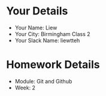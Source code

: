 <!--

The title for your pull request should be made in this format

CITY CLASS_NO - FIRST_NAME LAST_NAME - MODULE - WEEK_NO

For example,

London Class 7 - Chris Owen - HTMl/CSS - Week 1

-->

# Your Details

- Your Name: Liew
- Your City: Birmingham Class 2
- Your Slack Name: liewtteh

# Homework Details

- Module: Git and Github
- Week: 2
